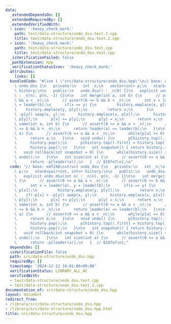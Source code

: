 ```yaml
---
data:
  _extendedDependsOn: []
  _extendedRequiredBy: []
  _extendedVerifiedWith:
  - icon: ':heavy_check_mark:'
    path: test/data-structure/undo_dsu.test.2.cpp
    title: test/data-structure/undo_dsu.test.2.cpp
  - icon: ':heavy_check_mark:'
    path: test/data-structure/undo_dsu.test.cpp
    title: test/data-structure/undo_dsu.test.cpp
  _isVerificationFailed: false
  _pathExtension: hpp
  _verificationStatusIcon: ':heavy_check_mark:'
  attributes:
    links: []
  bundledCode: "#line 1 \"src/data-structure/undo_dsu.hpp\"\n// base: edf246\nstruct\
    \ undo_dsu {\n   private:\n   int _n;\n   vector<int> p;\n   stack<pair<int, int>>\
    \ history;\n\n   public:\n   undo_dsu() : _n(0) {}\n   explicit undo_dsu(int n)\
    \ : _n(n), p(n, -1) {}\n\n   int merge(int a, int b) {\n      // assert(0 <= a\
    \ && a < _n);\n      // assert(0 <= b && b < _n);\n      int x = leader(a), y\
    \ = leader(b);\n      if(x == y) {\n         history.emplace(x, p[x]);\n     \
    \    history.emplace(y, p[y]);\n         return x;\n      }\n      if(-p[x] <\
    \ -p[y]) swap(x, y);\n      history.emplace(x, p[x]);\n      history.emplace(y,\
    \ p[y]);\n      p[x] += p[y];\n      p[y] = x;\n      return x;\n   }\n\n   bool\
    \ same(int a, int b) {\n      // assert(0 <= a && a < _n);\n      // assert(0\
    \ <= b && b < _n);\n      return leader(a) == leader(b);\n   }\n\n   int leader(int\
    \ a) {\n      // assert(0 <= a && a < _n);\n      while(p[a] >= 0) a = p[a];\n\
    \      return a;\n   }\n\n   void undo() {\n      p[history.top().first] = history.top().second;\n\
    \      history.pop();\n      p[history.top().first] = history.top().second;\n\
    \      history.pop();\n   }\n\n   int snapshot() { return history.size(); }\n\n\
    \   void rollback(int snapshot = 0) {\n      while(history.size() > snapshot)\
    \ undo();\n   }\n\n   int size(int a) {\n      // assert(0 <= a && a < _n);\n\
    \      return -p[leader(a)];\n   }  // 818fe7\n};\n"
  code: "// base: edf246\nstruct undo_dsu {\n   private:\n   int _n;\n   vector<int>\
    \ p;\n   stack<pair<int, int>> history;\n\n   public:\n   undo_dsu() : _n(0) {}\n\
    \   explicit undo_dsu(int n) : _n(n), p(n, -1) {}\n\n   int merge(int a, int b)\
    \ {\n      // assert(0 <= a && a < _n);\n      // assert(0 <= b && b < _n);\n\
    \      int x = leader(a), y = leader(b);\n      if(x == y) {\n         history.emplace(x,\
    \ p[x]);\n         history.emplace(y, p[y]);\n         return x;\n      }\n  \
    \    if(-p[x] < -p[y]) swap(x, y);\n      history.emplace(x, p[x]);\n      history.emplace(y,\
    \ p[y]);\n      p[x] += p[y];\n      p[y] = x;\n      return x;\n   }\n\n   bool\
    \ same(int a, int b) {\n      // assert(0 <= a && a < _n);\n      // assert(0\
    \ <= b && b < _n);\n      return leader(a) == leader(b);\n   }\n\n   int leader(int\
    \ a) {\n      // assert(0 <= a && a < _n);\n      while(p[a] >= 0) a = p[a];\n\
    \      return a;\n   }\n\n   void undo() {\n      p[history.top().first] = history.top().second;\n\
    \      history.pop();\n      p[history.top().first] = history.top().second;\n\
    \      history.pop();\n   }\n\n   int snapshot() { return history.size(); }\n\n\
    \   void rollback(int snapshot = 0) {\n      while(history.size() > snapshot)\
    \ undo();\n   }\n\n   int size(int a) {\n      // assert(0 <= a && a < _n);\n\
    \      return -p[leader(a)];\n   }  // 818fe7\n};"
  dependsOn: []
  isVerificationFile: false
  path: src/data-structure/undo_dsu.hpp
  requiredBy: []
  timestamp: '2024-12-12 18:01:06+09:00'
  verificationStatus: LIBRARY_ALL_AC
  verifiedWith:
  - test/data-structure/undo_dsu.test.cpp
  - test/data-structure/undo_dsu.test.2.cpp
documentation_of: src/data-structure/undo_dsu.hpp
layout: document
redirect_from:
- /library/src/data-structure/undo_dsu.hpp
- /library/src/data-structure/undo_dsu.hpp.html
title: src/data-structure/undo_dsu.hpp
---
```


